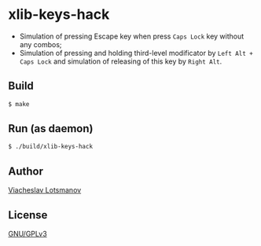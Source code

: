 xlib-keys-hack
==============

- Simulation of pressing Escape key when press `Caps Lock` key without any combos;
- Simulation of pressing and holding third-level modificator by `Left Alt + Caps Lock`
  and simulation of releasing of this key by `Right Alt`.

Build
-----

```bash
$ make
```

Run (as daemon)
---------------

```bash
$ ./build/xlib-keys-hack
```

Author
------

[Viacheslav Lotsmanov](https://github.com/unclechu)

License
-------

[GNU/GPLv3](./LICENSE)
